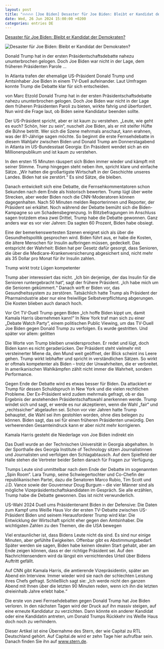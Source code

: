 ```yaml
---
layout: post
title: "🔥🔥🔥🔥 [Joe Biden] Desaster für Joe Biden: Bleibt er Kandidat der Demokraten?"
date: Wed, 26 Jun 2024 15:00:00 +0200
categories: entries DE
---
```

[Desaster für Joe Biden: Bleibt er Kandidat der Demokraten?](https://www.capital.de/wirtschaft-politik/desaster-fuer-joe-biden--bleibt-er-kandidat-der-demokraten--34836710.html)

![Desaster für Joe Biden: Bleibt er Kandidat der Demokraten?](https://image.capital.de/34836712/t/_O/v4/w1440/r1.7778/-/joe-biden---donald-trump.jpg)

Donald Trump hat in der ersten Präsidentschaftsdebatte nahezu ununterbrochen gelogen. Doch Joe Biden war nicht in der Lage, dem früheren Präsidenten Parole ...

In Atlanta trafen der ehemalige US-Präsident Donald Trump und Amtsinhaber Joe Biden in einem TV-Duell aufeinander. Laut Umfragen konnte Trump die Debatte klar für sich entscheiden.

von Marc Etzold Donald Trump hat in der ersten Präsidentschaftsdebatte nahezu ununterbrochen gelogen. Doch Joe Biden war nicht in der Lage dem früheren Präsidenten Paroli zu bieten, wirkte fahrig und überfordert. Nun wird die Frage laut, ob Biden seine Kandidatur beenden sollte.

Der US-Präsident spricht, aber er ist kaum zu verstehen. „Leute, wie geht es euch? Schön, hier zu sein“, nuschelt Joe Biden, als er mit steifer Hüfte die Bühne betritt. Wer sich die Szene mehrmals anschaut, kann erahnen, was der 81-Jährige sagen möchte. So beginnt die erste Fernsehdebatte in diesem Wahljahr zwischen Biden und Donald Trump am Donnerstagabend in Atlanta im US-Bundesstaat Georgia: Ein Präsident wendet sich an ein Millionenpublikum und ist kaum zu verstehen.

In den ersten 15 Minuten räuspert sich Biden immer wieder und kämpft mit seiner Stimme. Trump hingegen steht neben ihm, spricht klare und einfache Sätze. „Wir hatten die großartigste Wirtschaft in der Geschichte unseres Landes. Biden hat sie zerstört.“ Es sind Sätze, die bleiben.

Danach entwickelt sich eine Debatte, die Fernsehkommentatoren schon Sekunden nach dem Ende als historisch bewerten. Trump lügt über weite Strecken, aber weder Biden noch die CNN-Moderatoren können dagegenhalten. Nach 50 Minuten melden Reporterinnen und Reporter, der Präsident sei erkältet. Noch während der Debatte bemüht sich die Biden-Kampagne so um Schadensbegrenzung. In Blitzbefragungen im Anschluss sagen trotzdem etwa zwei Drittel, Trump habe die Debatte gewonnen. Ganz anders war es vor vier Jahren: Da sagten 60 Prozent, Biden habe obsiegt.

Eine der bemerkenswertesten Szenen ereignet sich als über die Gesundheitspolitik gesprochen wird. Biden führt aus, er habe die Kosten, die ältere Menschen für Insulin aufbringen müssen, gedeckelt. Das entspricht der Wahrheit: Biden hat per Gesetz dafür gesorgt, dass Senioren, die über die Medicare-Krankenversicherung abgesichert sind, nicht mehr als 35 Dollar pro Monat für ihr Insulin zahlen.

Trump wirkt trotz Lügen kompetenter

Trump aber interessiert das nicht. „Ich bin derjenige, der das Insulin für die Senioren runtergebracht hat“, sagt der frühere Präsident. „Ich habe mich um die Senioren gekümmert.“ Danach wirft er Biden vor, das Gesundheitssystem zu zerstören. Tatsächlich hatte Trump als Präsident der Pharmaindustrie aber nur eine freiwillige Selbstverpflichtung abgerungen. Die Kosten blieben auch danach hoch.

Vor Ort TV-Duell Trump gegen Biden „Ich hoffe Biden kippt um, damit Kamala Harris übernehmen kann!“ In New York traf man sich zu einer „Debate Watch Party“, einem politischen Public Viewing, um das TV-Duell Joe Biden gegen Donald Trump zu verfolgen. Es wurde gestritten. Und später vor allem: gelitten

Die Worte von Trump bleiben unwidersprochen. Er redet und lügt, doch Biden kann es nicht geraderücken. Der Präsident steht vielmehr mit versteinerter Miene da, den Mund weit geöffnet, der Blick scheint ins Leere gehen. Trump wirkt lebhafter und spricht in verständlichen Sätzen. So wirkt er oftmals kompetenter als Biden – trotz der Unwahrheiten, die er verbreitet. In amerikanischen Wahlkämpfen zählt nicht immer die Wahrheit, sondern Performance.

Gegen Ende der Debatte wird es etwas besser für Biden. Da attackiert er Trump für dessen Schuldspruch in New York und die vielen rechtlichen Probleme. Der Ex-Präsident wird zudem mehrmals gefragt, ob er das Ergebnis der anstehenden Präsidentschaftswahl anerkennen werde. Trump windet sich und sagt, er werde es nur akzeptieren, wenn die Wahl „fair“ und „rechtssicher“ abgelaufen sei. Schon vor vier Jahren hatte Trump behauptet, die Wahl sei ihm gestohlen worden, ohne dies belegen zu können. Biden sagt, das sei für einen früheren Präsidenten unwürdig. Den verheerenden Gesamteindruck kann er aber nicht mehr korrigieren.

Kamala Harris gesteht die Niederlage von Joe Biden indirekt ein

Das Duell wurde an der Technischen Universität in Georgia abgehalten. In der Sporthalle des Georgia Institute of Technology sitzen Journalistinnen und Journalisten und verfolgen den Schlagabtausch. Auf dem Spielfeld der Halle stehen die Vertreter beider Seiten danach für Fragen zur Verfügung.

Trumps Leute sind unmittelbar nach dem Ende der Debatte im sogenannten „Spin Room“. Lara Trump, seine Schwiegertochter und Co-Chefin der republikanischen Partei, dazu die Senatoren Marco Rubio, Tim Scott und J.D. Vance sowie der Gouverneur Doug Burgum – die vier Männer sind als mögliche Vizepräsidentschaftskandidaten im Gespräch. Sie alle erzählen, Trump habe die Debatte gewonnen. Das ist nicht verwunderlich.

US-Wahl 2024 Duell ums Präsidentenamt Biden in der Defensive: Die Daten zum Kampf ums Weiße Haus Vor der ersten TV-Debatte zwischen US-Präsident Biden und seinem Herausforderer Trump wird klar: Die Entwicklung der Wirtschaft spricht eher gegen den Amtsinhaber. Die wichtigsten Zahlen zu den Themen, die die USA bewegen

Viel erstaunlicher ist, dass Bidens Leute nicht da sind. Es sind nur einige Minuten, aber gefühlte Ewigkeiten. Offenbar gibt es Abstimmungsbedarf. Später werden sie sagen, Biden habe keinen idealen Start gehabt, aber am Ende zeigen können, dass er der richtige Präsident sei. Auf den Nachrichtensendern wird da längst ein vernichtendes Urteil über Bidens Auftritt gefällt.

Auf CNN gibt Kamala Harris, die amtierende Vizepräsidentin, später am Abend ein Interview. Immer wieder wird sie nach der schlechten Leistung ihres Chefs gefragt. Schließlich sagt sie: „Ich werde nicht den ganzen Abend mit Ihnen über die letzten 90 Minuten reden, wenn ich ihn die letzten dreieinhalb Jahre erlebt habe.“

Die erste von zwei Fernsehdebatten gegen Donald Trump hat Joe Biden verloren. In den nächsten Tagen wird der Druck auf ihn massiv steigen, auf eine erneute Kandidatur zu verzichten. Dann könnte ein anderer Kandidat oder eine Kandidatin antreten, um Donald Trumps Rückkehr ins Weiße Haus doch noch zu verhindern.

Dieser Artikel ist eine Übernahme des Stern, der wie Capital zu RTL Deutschland gehört. Auf Capital.de wird er zehn Tage hier aufrufbar sein. Danach finden Sie ihn auf www.stern.de.

